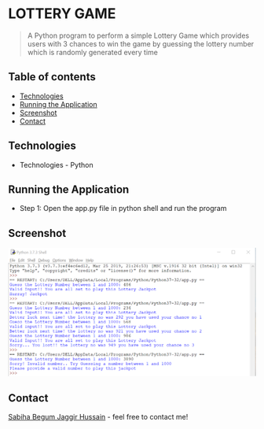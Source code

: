 # LOTTERY GAME

> A Python program to perform a simple Lottery Game which provides users with 3 chances to win the game by guessing the lottery number which is randomly generated every time

## Table of contents
* [Technologies](#technologies)
* [Running the Application](#running-the-application)
* [Screenshot](#screenshots)
* [Contact](#contact)

## Technologies
* Technologies -  Python

## Running the Application
* Step 1: Open the app.py file in python shell and run the program

## Screenshot
![Example screenshot](./screenshot/lt1.png) 

## Contact
[Sabiha Begum Jaggir Hussain](https://sabihabegumj.com/) - feel free to contact me!
